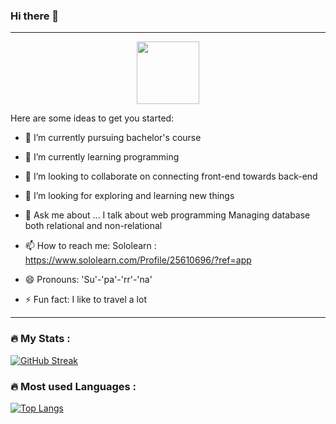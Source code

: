 ### Hi there 👋

---


<div id="header" align="center"> <img src="https://giphy.com/gifs/scaler-official-computer-laptop-hello-world-hpXdHPfFI5wTABdDx9/giphy.gif" width="100"/> </div>


Here are some ideas to get you started:

- 🔭 I’m currently pursuing bachelor's course

- 🌱 I’m currently learning programming 

- 👯 I’m looking to collaborate on connecting front-end towards back-end

- 🤔 I’m looking for exploring and learning new things

- 💬 Ask me about ...
     I talk about web programming 
     Managing database both relational and non-relational

- 📫 How to reach me: 
            Sololearn : https://www.sololearn.com/Profile/25610696/?ref=app

- 😄 Pronouns: 'Su'-'pa'-'rr'-'na'

- ⚡ Fun fact: I like to travel a lot
---
### :fire: My Stats :

[![GitHub Streak](http://github-readme-streak-stats.herokuapp.com?user=Suparna-Das-github&theme=dark&background=000000)](https://git.io/streak-stats)

### :fire: Most used Languages :
[![Top Langs](https://github-readme-stats.vercel.app/api/top-langs/?username=Suparna-Das-github&layout=compact&theme=vision-friendly-dark)](https://github.com/anuraghazra/github-readme-stats)
